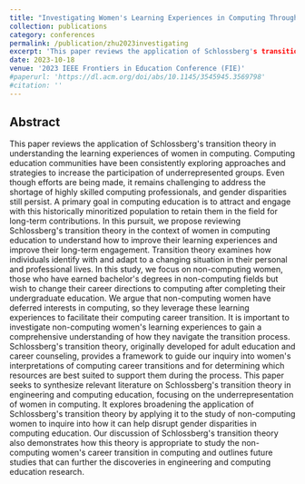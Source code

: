 ```yaml
---
title: "Investigating Women's Learning Experiences in Computing Through the Lens of Schlossberg's Transition Theory"
collection: publications
category: conferences
permalink: /publication/zhu2023investigating
excerpt: 'This paper reviews the application of Schlossberg's transition theory in understanding the learning experiences of women without computing backgrounds navigating in computing.'
date: 2023-10-18
venue: '2023 IEEE Frontiers in Education Conference (FIE)'
#paperurl: 'https://dl.acm.org/doi/abs/10.1145/3545945.3569798'
#citation: ''
---
```



Abstract
---
This paper reviews the application of Schlossberg's transition theory in understanding the learning experiences of women in computing. Computing education communities have been consistently exploring approaches and strategies to increase the participation of underrepresented groups. Even though efforts are being made, it remains challenging to address the shortage of highly skilled computing professionals, and gender disparities still persist. A primary goal in computing education is to attract and engage with this historically minoritized population to retain them in the field for long-term contributions. In this pursuit, we propose reviewing Schlossberg's transition theory in the context of women in computing education to understand how to improve their learning experiences and improve their long-term engagement. Transition theory examines how individuals identify with and adapt to a changing situation in their personal and professional lives. In this study, we focus on non-computing women, those who have earned bachelor's degrees in non-computing fields but wish to change their career directions to computing after completing their undergraduate education. We argue that non-computing women have deferred interests in computing, so they leverage these learning experiences to facilitate their computing career transition. It is important to investigate non-computing women's learning experiences to gain a comprehensive understanding of how they navigate the transition process. Schlossberg's transition theory, originally developed for adult education and career counseling, provides a framework to guide our inquiry into women's interpretations of computing career transitions and for determining which resources are best suited to support them during the process. This paper seeks to synthesize relevant literature on Schlossberg's transition theory in engineering and computing education, focusing on the underrepresentation of women in computing. It explores broadening the application of Schlossberg's transition theory by applying it to the study of non-computing women to inquire into how it can help disrupt gender disparities in computing education. Our discussion of Schlossberg's transition theory also demonstrates how this theory is appropriate to study the non-computing women's career transition in computing and outlines future studies that can further the discoveries in engineering and computing education research.

